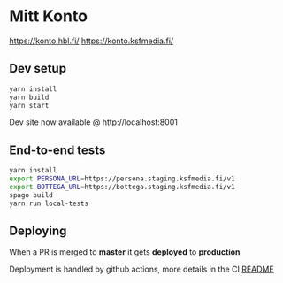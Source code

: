 # Mitt Konto

https://konto.hbl.fi/
https://konto.ksfmedia.fi/

## Dev setup

```bash
yarn install
yarn build
yarn start
```

Dev site now available @ http://localhost:8001

## End-to-end tests

```bash
yarn install
export PERSONA_URL=https://persona.staging.ksfmedia.fi/v1
export BOTTEGA_URL=https://bottega.staging.ksfmedia.fi/v1
spago build
yarn run local-tests
```

## Deploying 

When a PR is merged to __master__ it gets __deployed__ to __production__

Deployment is handled by github actions, more details in the CI [README](../../ci/README.md)